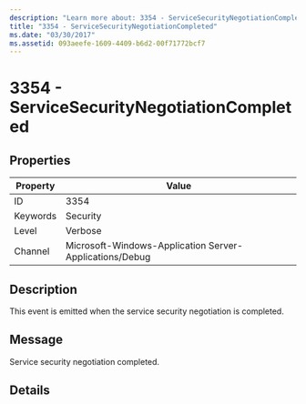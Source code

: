 ```yaml
---
description: "Learn more about: 3354 - ServiceSecurityNegotiationCompleted"
title: "3354 - ServiceSecurityNegotiationCompleted"
ms.date: "03/30/2017"
ms.assetid: 093aeefe-1609-4409-b6d2-00f71772bcf7
---
```

# 3354 - ServiceSecurityNegotiationCompleted

## Properties

| Property | Value |
| - | - |
|ID|3354|  
|Keywords|Security|  
|Level|Verbose|  
|Channel|Microsoft-Windows-Application Server-Applications/Debug|  
  
## Description  

 This event is emitted when the service security negotiation is completed.  
  
## Message  

 Service security negotiation completed.  
  
## Details
